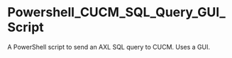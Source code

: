 # Powershell_CUCM_SQL_Query_GUI_Script
A PowerShell script to send an AXL SQL query to CUCM. Uses a GUI.
